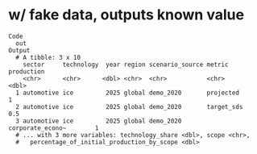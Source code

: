 # w/ fake data, outputs known value

    Code
      out
    Output
      # A tibble: 3 x 10
        sector     technology  year region scenario_source metric           production
        <chr>      <chr>      <dbl> <chr>  <chr>           <chr>                 <dbl>
      1 automotive ice         2025 global demo_2020       projected               1  
      2 automotive ice         2025 global demo_2020       target_sds              0.5
      3 automotive ice         2025 global demo_2020       corporate_econo~        1  
      # ... with 3 more variables: technology_share <dbl>, scope <chr>,
      #   percentage_of_initial_production_by_scope <dbl>


